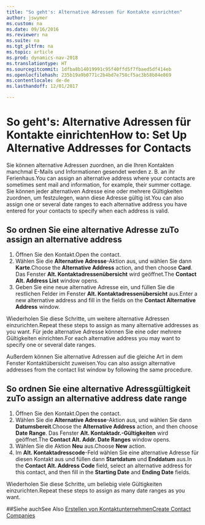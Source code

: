 ```yaml
---
title: "So geht's: Alternative Adressen für Kontakte einrichten"
author: jswymer
ms.custom: na
ms.date: 09/16/2016
ms.reviewer: na
ms.suite: na
ms.tgt_pltfrm: na
ms.topic: article
ms.prod: dynamics-nav-2018
ms.translationtype: HT
ms.sourcegitcommit: 1dfba8b14019991c95f40ffd5f7fbaed5df414eb
ms.openlocfilehash: 235b19a9b0771c2b4bd7e758cf5ac3b58b84e869
ms.contentlocale: de-de
ms.lasthandoff: 12/01/2017

---
```

# <a name="how-to-set-up-alternative-addresses-for-contacts"></a><span data-ttu-id="f1186-102">So geht's: Alternative Adressen für Kontakte einrichten</span><span class="sxs-lookup"><span data-stu-id="f1186-102">How to: Set Up Alternative Addresses for Contacts</span></span>
<span data-ttu-id="f1186-103">Sie können alternative Adressen zuordnen, an die Ihren Kontakten manchmal E-Mails und Informationen gesendet werden z. B. an ihr Ferienhaus.</span><span class="sxs-lookup"><span data-stu-id="f1186-103">You can assign an alternative address where your contacts are sometimes sent mail and information, for example, their summer cottage.</span></span> <span data-ttu-id="f1186-104">Sie können jeder alternativen Adresse eine oder mehrere Gültigkeiten zuordnen, um festzulegen, wann diese Adresse gültig ist.</span><span class="sxs-lookup"><span data-stu-id="f1186-104">You can also assign one or several date ranges to each alternative address you have entered for your contacts to specify when each address is valid.</span></span>

## <a name="to-assign-an-alternative-address"></a><span data-ttu-id="f1186-105">So ordnen Sie eine alternative Adresse zu</span><span class="sxs-lookup"><span data-stu-id="f1186-105">To assign an alternative address</span></span>
1. <span data-ttu-id="f1186-106">Öffnen Sie den Kontakt.</span><span class="sxs-lookup"><span data-stu-id="f1186-106">Open the contact.</span></span>
2. <span data-ttu-id="f1186-107">Wählen Sie die **Alternative Adresse**-Aktion aus, und wählen Sie dann **Karte**.</span><span class="sxs-lookup"><span data-stu-id="f1186-107">Choose the **Alternative Address** action, and then choose **Card**.</span></span> <span data-ttu-id="f1186-108">Das Fenster **Alt. Kontaktadressenübersicht** wird geöffnet.</span><span class="sxs-lookup"><span data-stu-id="f1186-108">The **Contact Alt. Address List** window opens.</span></span>
3. <span data-ttu-id="f1186-109">Geben Sie eine neue alternative Adresse ein, und füllen Sie die restlichen Felder im Fenster **Alt. Kontaktadressenübersicht** aus.</span><span class="sxs-lookup"><span data-stu-id="f1186-109">Enter a new alternative address and fill in the fields on the **Contact Alternative Address** window.</span></span>

<span data-ttu-id="f1186-110">Wiederholen Sie diese Schritte, um weitere alternative Adressen einzurichten.</span><span class="sxs-lookup"><span data-stu-id="f1186-110">Repeat these steps to assign as many alternative addresses as you want.</span></span> <span data-ttu-id="f1186-111">Für jede alternative Adresse können Sie eine oder mehrere Gültigkeiten einrichten.</span><span class="sxs-lookup"><span data-stu-id="f1186-111">For each alternative address you may want to specify one or several date ranges.</span></span>

<span data-ttu-id="f1186-112">Außerdem können Sie alternative Adressen auf die gleiche Art in dem Fenster Kontaktübersicht zuweisen.</span><span class="sxs-lookup"><span data-stu-id="f1186-112">You can also assign alternative addresses from the contact list window by following the same procedure.</span></span>

## <a name="to-assign-an-alternative-address-date-range"></a><span data-ttu-id="f1186-113">So ordnen Sie eine alternative Adressgültigkeit zu</span><span class="sxs-lookup"><span data-stu-id="f1186-113">To assign an alternative address date range</span></span>
1. <span data-ttu-id="f1186-114">Öffnen Sie den Kontakt.</span><span class="sxs-lookup"><span data-stu-id="f1186-114">Open the contact.</span></span>
2. <span data-ttu-id="f1186-115">Wählen Sie die **Alternative Adresse**-Aktion aus, und wählen Sie dann **Datumsbereit**.</span><span class="sxs-lookup"><span data-stu-id="f1186-115">Choose the **Alternative Address** action, and then choose **Date Range**.</span></span> <span data-ttu-id="f1186-116">Das Fenster **Alt. Kontaktadr.-Gültigkeiten** wird geöffnet.</span><span class="sxs-lookup"><span data-stu-id="f1186-116">The **Contact Alt. Addr. Date Ranges** window opens.</span></span>
3. <span data-ttu-id="f1186-117">Wählen Sie die Aktion **Neu** aus.</span><span class="sxs-lookup"><span data-stu-id="f1186-117">Choose **New** action.</span></span>
4. <span data-ttu-id="f1186-118">Im **Alt. Kontaktadresscode**-Feld wählen Sie eine alternative Adresse für diesen Kontakt aus und füllen dann **Startdatum** und **Enddatum** aus.</span><span class="sxs-lookup"><span data-stu-id="f1186-118">In the **Contact Alt. Address Code** field, select an alternative address for this contact, and then fill in the **Starting Date** and **Ending Date** fields.</span></span>

<span data-ttu-id="f1186-119">Wiederholen Sie diese Schritte, um beliebig viele Gültigkeiten einzurichten.</span><span class="sxs-lookup"><span data-stu-id="f1186-119">Repeat these steps to assign as many date ranges as you want.</span></span>

##<a name="see-also"></a><span data-ttu-id="f1186-120">Siehe auch</span><span class="sxs-lookup"><span data-stu-id="f1186-120">See Also</span></span>
[<span data-ttu-id="f1186-121">Erstellen von Kontaktunternehmen</span><span class="sxs-lookup"><span data-stu-id="f1186-121">Create Contact Companies</span></span>](marketing-create-contact-companies.md)

